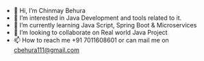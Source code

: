 - 👋 Hi, I’m Chinmay Behura
- 👀 I’m interested in Java Development and tools related to it.
- 🌱 I’m currently learning Java Script, Spring Boot & Microservices
- 💞️ I’m looking to collaborate on Real world Java Project
- 📫 How to reach me +91 7011608601 or can mail me on cbehura111@gmail.com

<!---
cbehura111/cbehura111 is a ✨ special ✨ repository because its `README.md` (this file) appears on your GitHub profile.
You can click the Preview link to take a look at your changes.
--->
